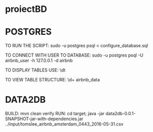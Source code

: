 # proiectBD

# POSTGRES

TO RUN THE SCRIPT:
sudo -u postgres psql < configure_database.sql

TO CONNECT WITH USER TO DATABASE:
sudo -u postgres psql -U airbnb_user -h 127.0.0.1 -d airbnb

TO DISPLAY TABLES USE:
\dt

TO VIEW TABLE STRUCTURE:
\d+ airbnb_data


# DATA2DB

BUILD: mvn clean verify
RUN: cd target; java -jar data2db-0.0.1-SNAPSHOT-jar-with-dependencies.jar ../input/tomslee_airbnb_amsterdam_0443_2016-05-31.csv
